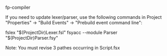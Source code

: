 fp-compiler

If you need to update lexer/parser, use the following commands in Project "Properties" -> "Build Events" -> "Prebuild event command line":

fslex "$(ProjectDir)Lexer.fsl"
fsyacc --module Parser "$(ProjectDir)Parser.fsy"

Note: You must revise 3 pathes occurring in Script.fsx
